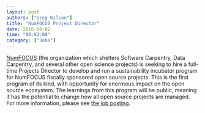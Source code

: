 ```yaml
---
layout: post
authors: ["Greg Wilson"]
title: "NumFOCUS Project Director"
date: 2016-08-02
time: "00:02:00"
category: ["Jobs"]
---
```


[NumFOCUS](http://numfocus.org) (the organization which shelters
Software Carpentry, Data Carpentry, and several other open science
projects) is seeking to hire a full-time Projects Director to develop
and run a sustainability incubator program for NumFOCUS fiscally
sponsored open source projects. This is the first program of its kind,
with opportunity for enormous impact on the open source ecosystem. The
learnings from this program will be public, meaning it has the
potential to change how all open source projects are managed.  For
more information, please see [the job
posting](http://www.numfocus.org/blog/projects-director-job-posting).
